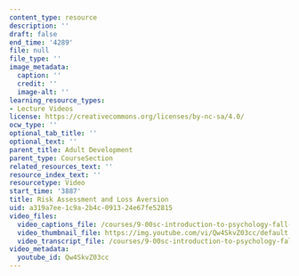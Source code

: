 ```yaml
---
content_type: resource
description: ''
draft: false
end_time: '4289'
file: null
file_type: ''
image_metadata:
  caption: ''
  credit: ''
  image-alt: ''
learning_resource_types:
- Lecture Videos
license: https://creativecommons.org/licenses/by-nc-sa/4.0/
ocw_type: ''
optional_tab_title: ''
optional_text: ''
parent_title: Adult Development
parent_type: CourseSection
related_resources_text: ''
resource_index_text: ''
resourcetype: Video
start_time: '3887'
title: Risk Assessment and Loss Aversion
uid: a319a7ee-1c9a-2b4c-0913-24e67fe52815
video_files:
  video_captions_file: /courses/9-00sc-introduction-to-psychology-fall-2011/61bf91f13fba571caed7080008d42769_Qw4SkvZ03cc.vtt
  video_thumbnail_file: https://img.youtube.com/vi/Qw4SkvZ03cc/default.jpg
  video_transcript_file: /courses/9-00sc-introduction-to-psychology-fall-2011/fa6184c93b1d2f95971ff346e794f15f_Qw4SkvZ03cc.pdf
video_metadata:
  youtube_id: Qw4SkvZ03cc
---
```

